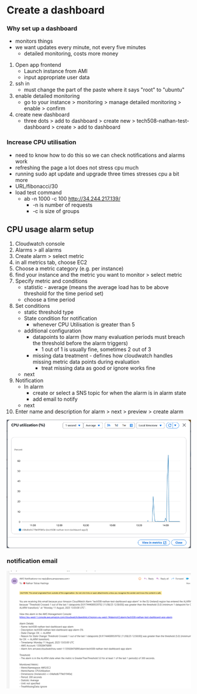 # Create a dashboard
### Why set up a dashboard
- monitors things
- we want updates every minute, not every five minutes
  - detailed monitoring, costs more money

1. Open app frontend
    - Launch instance from AMI
    - input appropriate user data
2. ssh in
   - must change the part of the paste where it says "root" to "ubuntu"
3. enable detailed monitoring
   - go to your instance > monitoring > manage detailed monitoring > enable > confirm
4. create new dashboard
   - three dots > add to dashboard > create new > tech508-nathan-test-dashboard > create > add to dashboard

### Increase CPU utilisation
- need to know how to do this so we can check notifications and alarms work
- refreshing the page a lot does not stress cpu much
- running sudo apt update and upgrade three times stresses cpu a bit more
- URL/fibonacci/30
- load test command
  - ab -n 1000 -c 100 http://34.244.217.139/
    - -n is number of requests
    - -c is size of groups

## CPU usage alarm setup

1. Cloudwatch console
2. Alarms > all alarms
3. Create alarm > select metric
4. in all metrics tab, choose EC2
5. Choose a metric category (e.g. per instance)
6. find your instance and the metric you want to monitor > select metric
7. Specify metric and conditions
   - statistic - average (means the average load has to be above threshold for the time period set)
   - choose a time period
8. Set conditions
   - static threshold type
   - State condition for notification
     - whenever CPU Utilisation is greater than 5
   - additional configuration
     - datapoints to alarm (how many evaluation periods must breach the threshold before the alarm triggers)
       - 1 out of 1 is usually fine, sometimes 2 out of 3
     - missing data treatment - defines how cloudwatch handles missing metric data points during evaluation
       - treat missing data as good or ignore works fine
    - next
9. Notification
    - In alarm
      - create or select a SNS topic for when the alarm is in alarm state
      - add email to notify
    - next
10. Enter name and description for alarm > next > preview > create alarm

![alt text](image.png)

### notification email
![alt text](image-1.png)